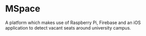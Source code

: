 # MSpace

A platform which makes use of Raspberry Pi, Firebase and an iOS application to detect vacant seats around university campus.
